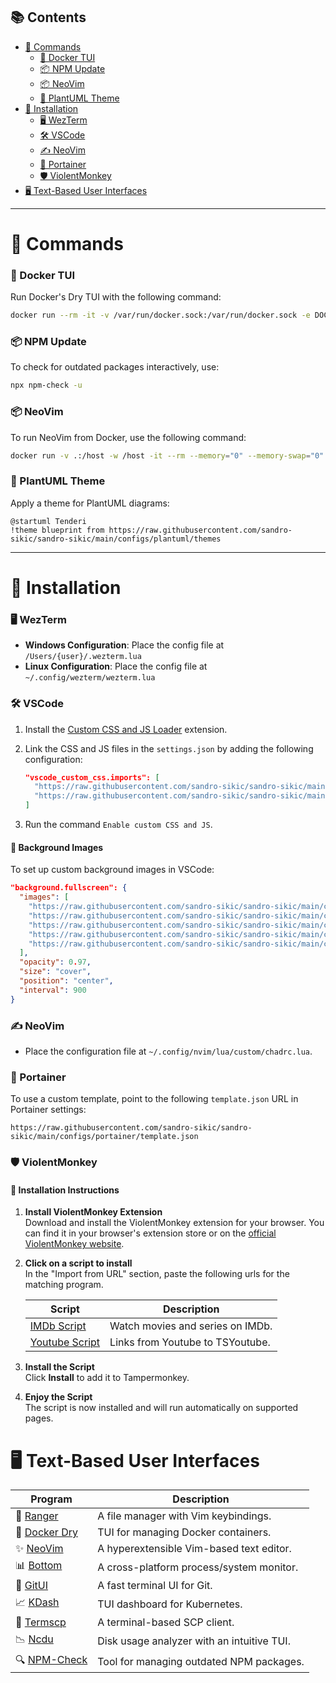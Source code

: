 ## 📚 Contents
- [📜 Commands](#-commands)
    - [🐳 Docker TUI](#-docker-tui)
    - [📦 NPM Update](#-npm-update)
    - [📦 NeoVim](#-neovim)
    - [🎨 PlantUML Theme](#-plantuml-theme)
- [🚀 Installation](#-installation)
    - [🖥️ WezTerm](#️-wezterm)
    - [🛠️ VSCode](#️-vscode)
    - [✍️ NeoVim](#️-neovim)
    - [📂 Portainer](#-portainer)
    - [🛡️ ViolentMonkey](#️-violentmonkey)
- [🖥️ Text-Based User Interfaces](#️-text-based-user-interfaces)

---

# 📜 Commands

### 🐳 Docker TUI

Run Docker's Dry TUI with the following command:

```bash
docker run --rm -it -v /var/run/docker.sock:/var/run/docker.sock -e DOCKER_HOST=$DOCKER_HOST moncho/dry
```

### 📦 NPM Update

To check for outdated packages interactively, use:

```bash
npx npm-check -u
```

### 📦 NeoVim 

To run NeoVim from Docker, use the following command:

```bash
docker run -v .:/host -w /host -it --rm --memory="0" --memory-swap="0" --cpu-shares=1024 ghcr.io/sandro-sikic/sandro-sikic-neovim
```

### 🎨 PlantUML Theme

Apply a theme for PlantUML diagrams:

```plantuml
@startuml Tenderi
!theme blueprint from https://raw.githubusercontent.com/sandro-sikic/sandro-sikic/main/configs/plantuml/themes
```

---

# 🚀 Installation

### 🖥️ WezTerm

- **Windows Configuration**: Place the config file at `/Users/{user}/.wezterm.lua`
- **Linux Configuration**: Place the config file at `~/.config/wezterm/wezterm.lua`

### 🛠️ VSCode

1. Install the [Custom CSS and JS Loader](https://marketplace.visualstudio.com/items?itemName=be5invis.vscode-custom-css) extension.
2. Link the CSS and JS files in the `settings.json` by adding the following configuration:

   ```json
   "vscode_custom_css.imports": [
     "https://raw.githubusercontent.com/sandro-sikic/sandro-sikic/main/configs/vscode/style.css",
     "https://raw.githubusercontent.com/sandro-sikic/sandro-sikic/main/configs/vscode/glow.js"
   ]
   ```

3. Run the command `Enable custom CSS and JS`.

#### 🌄 Background Images

To set up custom background images in VSCode:

```json
"background.fullscreen": {
  "images": [
    "https://raw.githubusercontent.com/sandro-sikic/sandro-sikic/main/configs/images/futuristic_alpha_cat.png",
    "https://raw.githubusercontent.com/sandro-sikic/sandro-sikic/main/configs/images/retrowave_cat.png",
    "https://raw.githubusercontent.com/sandro-sikic/sandro-sikic/main/configs/images/retrowave_cat_with_glasses.png",
    "https://raw.githubusercontent.com/sandro-sikic/sandro-sikic/main/configs/images/sunglasses_at_night.png",
    "https://raw.githubusercontent.com/sandro-sikic/sandro-sikic/main/configs/images/wip_synthwave_city__gizille_the_cat.png"
  ],
  "opacity": 0.97,
  "size": "cover",
  "position": "center",
  "interval": 900
}
```

### ✍️ NeoVim

- Place the configuration file at `~/.config/nvim/lua/custom/chadrc.lua`.

### 📂 Portainer

To use a custom template, point to the following `template.json` URL in Portainer settings:

```text
https://raw.githubusercontent.com/sandro-sikic/sandro-sikic/main/configs/portainer/template.json
```

### 🛡️ ViolentMonkey

#### 📝 Installation Instructions

1. **Install ViolentMonkey Extension**  
   Download and install the ViolentMonkey extension for your browser. You can find it in your browser's extension store or on the [official ViolentMonkey website](https://violentmonkey.github.io/get-it/).

2. **Click on a script to install**  
   In the "Import from URL" section, paste the following urls for the matching program.

   | Script                                                                                                              | Description                      |
   | ------------------------------------------------------------------------------------------------------------------- | -------------------------------- |
   | [IMDb Script](https://github.com/sandro-sikic/sandro-sikic/raw/main/configs/violentMonkey/imdb/index.user.js)       | Watch movies and series on IMDb. |
   | [Youtube Script](https://github.com/sandro-sikic/sandro-sikic/raw/main/configs/violentMonkey/youtube/index.user.js) | Links from Youtube to TSYoutube. |

3. **Install the Script**  
   Click **Install** to add it to Tampermonkey.

4. **Enjoy the Script**  
   The script is now installed and will run automatically on supported pages.

# 🖥️ Text-Based User Interfaces

| Program                                                | Description                                |
| ------------------------------------------------------ | ------------------------------------------ |
| 📁 [Ranger](https://github.com/ranger/ranger)           | A file manager with Vim keybindings.       |
| 🐳 [Docker Dry](https://github.com/moncho/dry)          | TUI for managing Docker containers.        |
| ✨ [NeoVim](https://github.com/neovim/neovim)           | A hyperextensible Vim-based text editor.   |
| 📊 [Bottom](https://github.com/ClementTsang/bottom)     | A cross-platform process/system monitor.   |
| 🌲 [GitUI](https://github.com/extrawurst/gitui)         | A fast terminal UI for Git.                |
| 📈 [KDash](https://github.com/kdash-rs/kdash)           | TUI dashboard for Kubernetes.              |
| 📡 [Termscp](https://github.com/veeso/termscp)          | A terminal-based SCP client.               |
| 📉 [Ncdu](https://dev.yorhel.nl/ncdu)                   | Disk usage analyzer with an intuitive TUI. |
| 🔍 [NPM-Check](https://www.npmjs.com/package/npm-check) | Tool for managing outdated NPM packages.   |
